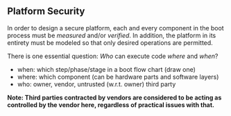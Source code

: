 ## Platform Security

In order to design a secure platform, each and every component in the boot
process must be _measured_ and/or _verified_. In addition, the platform in its
entirety must be modeled so that only desired operations are permitted.

There is one essential question: _Who_ can execute code _where_ and _when_?

- when: which step/phase/stage in a boot flow chart (draw one)
- where: which component (can be hardware parts and software layers)
- who: owner, vendor, untrusted (w.r.t. owner) third party

**Note: Third parties contracted by vendors are considered to be acting as
controlled by the vendor here, regardless of practical issues with that.**
